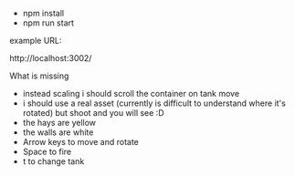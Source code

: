 -   npm install
-   npm run start

example URL:

http://localhost:3002/

What is missing

-   instead scaling i should scroll the container on tank move
-   i should use a real asset (currently is difficult to understand where it's rotated) but shoot and you will see :D
-   the hays are yellow
-   the walls are white
-   Arrow keys to move and rotate
-   Space to fire
-   t to change tank
